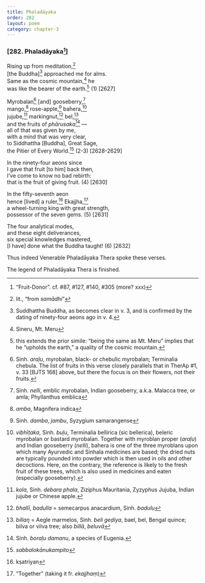```yaml
---
title: Phaladāyaka
order: 282
layout: poem
category: chapter-3
---
```


### \[282. Phaladāyaka[^1]\]

Rising up from meditation,[^2]  
\[the Buddha\][^3] approached me for alms.  
Same as the cosmic mountain,[^4] he  
was like the bearer of the earth.[^5] (1) \[2627\]

Myrobalan[^6] \[and\] gooseberry,[^7]  
mango,[^8] rose-apple,[^9] bahera,[^10]  
jujube,[^11] markingnut,[^12] bel,[^13]  
and the fruits of *phārusaka*[^14] —  
all of that was given by me,  
with a mind that was very clear,  
to Siddhattha \[Buddha\], Great Sage,  
the Pitier of Every World.[^15] (2-3) \[2628-2629\]

In the ninety-four aeons since  
I gave that fruit \[to him\] back then,  
I’ve come to know no bad rebirth:  
that is the fruit of giving fruit. (4) \[2630\]

In the fifty-seventh aeon  
hence \[lived\] a ruler,[^16] Ekajjha,[^17]  
a wheel-turning king with great strength,  
possessor of the seven gems. (5) \[2631\]

The four analytical modes,  
and these eight deliverances,  
six special knowledges mastered,  
\[I have\] done what the Buddha taught! (6) \[2632\]

Thus indeed Venerable Phaladāyaka Thera spoke these verses.

The legend of Phaladāyaka Thera is finished.

[^1]: “Fruit-Donor”. cf. \#87, \#127, \#140, \#305 (more? xxx)

[^2]: lit., “from *samādhi*”

[^3]: Suddhattha Buddha, as becomes clear in v. 3, and is confirmed by the dating of ninety-four aeons ago in v. 4.

[^4]: Sineru, Mt. Meru

[^5]: this extends the prior simile: “being the same as Mt. Meru” implies that he “upholds the earth,” a quality of the cosmic mountain.

[^6]: Sinh. *araḷu*, myrobalan, black- or chebulic myrobalan; Terminalia chebula. The list of fruits in this verse closely parallels that in TherAp \#1, v. 33 \[BJTS 168\] above, but there the focus is on their flowers, not their fruits.

[^7]: Sinh. *nelli*, emblic myrobalan, Indian gooseberry, a.k.a. Malacca tree, or amla; Phyllanthus emblica

[^8]: *amba*, Magnifera indica

[^9]: Sinh. *damba*, *jambu*, Syzygium samarangense

[^10]: *vibhīṭaka*, Sinh. *buḷu*, Terminalia bellirica (sic bellerica), beleric myrobalan or bastard myrobalan. Together with myroblan proper (*araḷu*) and Indian gooseberry (*nelli*), bahera is one of the three myroblans upon which many Ayurvedic and Sinhala medicines are based; the dried nuts are typically pounded into powder which is then used in oils and other decoctions. Here, on the contrary, the reference is likely to the fresh fruit of these trees, which is also used in medicines and eaten (especially gooseberry).

[^11]: *kola*, Sinh. *debara phala*, Ziziphus Mauritania, Zyzyphus Jujuba, Indian jujube or Chinese apple.

[^12]: *bhallī*, *badulla* = semecarpus anacardium, Sinh. *badulu*

[^13]: *billaŋ* = Aegle marmelos, Sinh. *beli geḍiya*, bael, bel, Bengal quince; bilva or vilva tree; also *billā*, *beluvā*

[^14]: Sinh. *boraḷu damanu*, a species of Eugenia.

[^15]: *sabbalokānukampito*

[^16]: kṣatriyan

[^17]: “Together” (taking it fr. *ekajjhaṃ*)
